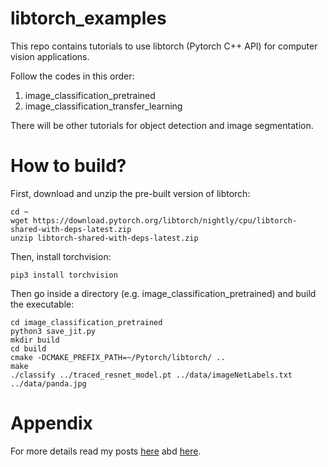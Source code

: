 # libtorch_examples
This repo contains tutorials to use libtorch (Pytorch C++ API) for computer vision applications. 

Follow the codes in this order:
1. image_classification_pretrained 
2. image_classification_transfer_learning

There will be other tutorials for object detection and image segmentation.

# How to build?

First, download and unzip the pre-built version of libtorch:
```
cd ~
wget https://download.pytorch.org/libtorch/nightly/cpu/libtorch-shared-with-deps-latest.zip
unzip libtorch-shared-with-deps-latest.zip
```
Then, install torchvision:
```
pip3 install torchvision
```
Then go inside a directory (e.g. image_classification_pretrained) and build the executable:
```
cd image_classification_pretrained
python3 save_jit.py
mkdir build
cd build
cmake -DCMAKE_PREFIX_PATH=~/Pytorch/libtorch/ ..
make
./classify ../traced_resnet_model.pt ../data/imageNetLabels.txt ../data/panda.jpg
```

# Appendix
For more details read my posts [here](http://imrid.net/?p=4403) abd [here](http://imrid.net/?p=4414).
